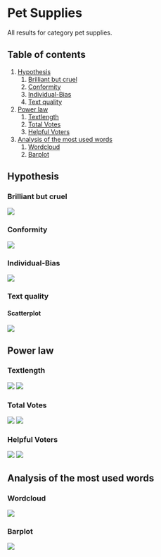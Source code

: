 # Pet Supplies

All results for category pet supplies.

##  Table of contents

1. [Hypothesis](#hypothesis)
    1. [Brilliant but cruel](#brilliant-but-cruel)
    2. [Conformity](#conformity)
    3. [Individual-Bias](#individual-bias)
    4. [Text quality](#text-quality)
2. [Power law](#power-law)
    1. [Textlength](#textlength)
    2. [Total Votes](#total-votes)
    3. [Helpful Voters](#helpful-voters)
3. [Analysis of the most used words](#analysis-of-the-most-used-words)
    1. [Wordcloud](#wordcloud)    
    2. [Barplot](#barplot)

## Hypothesis

### Brilliant but cruel
![](./brilliantButCruelPetSupplies.gif)

### Conformity
![](./conformityPetSupplies.gif)

### Individual-Bias
![](./individualBiasPetSupplies.gif)

### Text quality

#### Scatterplot
![](./scatterPlotwordcountPetSupplies.gif)

## Power law

### Textlength
![](./c_compareWordcountToOccurence_PetSupplies.gif)
![](./c_powerlawWordcount_PetSupplies.gif)

### Total Votes
![](./b_compareVotersToOccurence_PetSupplies.gif)
![](./b_powerlawVoters_PetSupplies.gif)

### Helpful Voters
![](./a_comparehelpfulVotersToOccurence_PetSupplies.gif)
![](./a_powerlawHelpfulVoters_PetSupplies.gif)

## Analysis of the most used words

### Wordcloud
![](./plotWordcloudEvaluationPetSupplies.png)

### Barplot
![](./)


